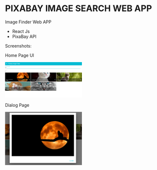 # PIXABAY IMAGE SEARCH WEB APP
Image Finder Web APP
* React Js 
* PixaBay API


Screenshots: 

Home Page UI

<img src="https://github.com/wassim93/pixabay_search_image/blob/master/pix_image_finder/Screenshots/screen1.PNG" width=50% height=50%>

Dialog Page 

<img src="https://github.com/wassim93/pixabay_search_image/blob/master/pix_image_finder/Screenshots/screen2.PNG" width=50% height=50%>

